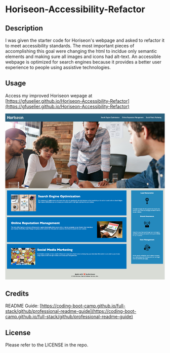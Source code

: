 # Horiseon-Accessibility-Refactor

## Description

I was given the starter code for Horiseon's webpage and asked to refactor it to meet accessibility standards. The most important pieces of accomplishing this goal were changing the html to incldue only semantic elements and making sure all images and icons had alt-text. An accessible webpage is optimized for search engines because it provides a better user experience to people using assistive technologies.

## Usage

Access my improved Horiseon wepage at [https://gfuselier.github.io/Horiseon-Accessibility-Refactor](https://gfuselier.github.io/Horiseon-Accessibility-Refactor) 

![screenshot of the Horiseon webpage](assets/images/screenshot.png)

## Credits

README Guide: [https://coding-boot-camp.github.io/full-stack/github/professional-readme-guide](https://coding-boot-camp.github.io/full-stack/github/professional-readme-guide)

## License

Please refer to the LICENSE in the repo.
